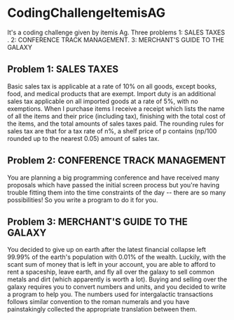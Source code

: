 # CodingChallengeItemisAG
It's a coding challenge given by  itemis Ag. Three problems  1: SALES TAXES .  2: CONFERENCE TRACK MANAGEMENT.  3: MERCHANT'S GUIDE TO THE GALAXY

## Problem 1: SALES TAXES
Basic sales tax is applicable at a rate of 10% on all goods, except books, food, and medical
products that are exempt. Import duty is an additional sales tax
applicable on all imported goods at a rate of 5%, with no exemptions. When I purchase items
I receive a receipt which lists the name of all the items and their price (including tax),
finishing with the total cost of the items,
and the total amounts of sales taxes paid. The rounding rules for sales tax are that for a tax
rate of n%, a shelf price of p contains (np/100 rounded up to the nearest 0.05) amount of
sales tax.

## Problem 2: CONFERENCE TRACK MANAGEMENT
You are planning a big programming conference and have received many proposals which
have passed the initial screen process but you're having trouble fitting them into the time
constraints of the day -- there are so many possibilities! So you write a program to do it for
you.

## Problem 3: MERCHANT'S GUIDE TO THE GALAXY
You decided to give up on earth after the latest financial collapse left 99.99% of the earth's
population with 0.01% of the wealth. Luckily, with the scant sum of money that is left in your
account, you are able to afford to rent a spaceship, leave earth, and fly all over the galaxy to
sell common metals and dirt (which apparently is worth a lot).
Buying and selling over the galaxy requires you to convert numbers and units, and you
decided to write a program to help you.
The numbers used for intergalactic transactions follows similar convention to the roman
numerals and you have painstakingly collected the appropriate translation between them.
